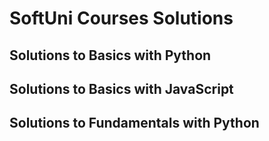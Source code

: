 # SoftUni Courses Solutions

## Solutions to Basics with Python
## Solutions to Basics with JavaScript
## Solutions to Fundamentals with Python
